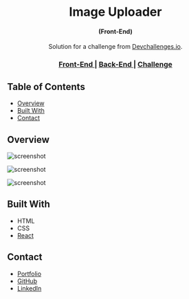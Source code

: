 <!-- Please update value in the {}  -->

<h1 align="center">
  Image Uploader
  <h4 align="center">(Front-End)</h4>
</h1>

<div align="center">
   Solution for a challenge from  <a href="http://devchallenges.io" target="_blank">Devchallenges.io</a>.
</div>

<div align="center">
  <h3>
    <a href="https://github.com/el7amrawy/image-uploader" target="_blank">
      Front-End
    </a>
    <span> | </span>
    <a href="https://github.com/el7amrawy/image-processing-api" target="_blank">
      Back-End
    </a>
    <span> | </span>
    <a href="https://devchallenges.io/challenges/O2iGT9yBd6xZBrOcVirx" target="_blank">
      Challenge
    </a>
  </h3>
</div>

<!-- TABLE OF CONTENTS -->

## Table of Contents

- [Overview](#overview)
- [Built With](#built-with)
- [Contact](#contact)

<!-- OVERVIEW -->

## Overview

![screenshot](https://i.ibb.co/zbpThGc/uploadimages-1.png)

![screenshot](https://i.ibb.co/P9nkK2C/image-upload-3.png)

![screenshot](https://i.ibb.co/680yY8D/uploaded-images-2.png)

## Built With

<!-- This section should list any major frameworks that you built your project using. Here are a few examples.-->

- HTML
- CSS
- [React](https://reactjs.org/)

## Contact

- [Portfolio](https://el7amrawy.github.io/portfolio/)
- [GitHub](https://github.com/el7amrawy/)
- [LinkedIn](https://www.linkedin.com/in/aly-hamdy/)

